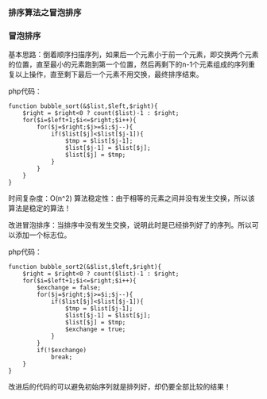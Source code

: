 ### 排序算法之冒泡排序 ###

### 冒泡排序 ###

基本思路：倒着顺序扫描序列，如果后一个元素小于前一个元素，即交换两个元素的位置，直至最小的元素跑到第一个位置，然后再剩下的n-1个元素组成的序列重复以上操作，直至剩下最后一个元素不用交换，最终排序结束。

php代码：

	function bubble_sort(&$list,$left,$right){
	    $right = $right<0 ? count($list)-1 : $right;
	    for($i=$left+1;$i<=$right;$i++){
	        for($j=$right;$j>=$i;$j--){
	            if($list[$j]<$list[$j-1]){
	                $tmp = $list[$j-1];
	                $list[$j-1] = $list[$j];
	                $list[$j] = $tmp;
	            }
	        }
	    }
	}

时间复杂度：O(n^2)
算法稳定性：由于相等的元素之间并没有发生交换，所以该算法是稳定的算法！

改进冒泡排序：当排序中没有发生交换，说明此时是已经排列好了的序列。所以可以添加一个标志位。

php代码：

	function bubble_sort2(&$list,$left,$right){
	    $right = $right<0 ? count($list)-1 : $right;
	    for($i=$left+1;$i<=$right;$i++){
	        $exchange = false;
	        for($j=$right;$j>=$i;$j--){
	            if($list[$j]<$list[$j-1]){
	                $tmp = $list[$j-1];
	                $list[$j-1] = $list[$j];
	                $list[$j] = $tmp;
	                $exchange = true;
	            }
	        }
	        if(!$exchange)
	            break;
	    }
	}

改进后的代码的可以避免初始序列就是排列好，却仍要全部比较的结果！